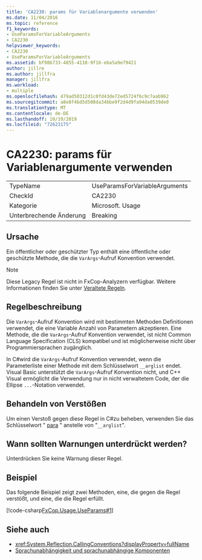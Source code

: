 ```yaml
---
title: 'CA2230: params für Variablenargumente verwenden'
ms.date: 11/04/2016
ms.topic: reference
f1_keywords:
- UseParamsForVariableArguments
- CA2230
helpviewer_keywords:
- CA2230
- UseParamsForVariableArguments
ms.assetid: bf98b733-4855-4110-9f16-eba5a9e79421
author: jillre
ms.author: jillfra
manager: jillfra
ms.workload:
- multiple
ms.openlocfilehash: 479ad50312d1c0fd43de72ed5724f6c9c7aab962
ms.sourcegitcommit: a8e8f4bd5d508da34bbe9f2d4d9fa94da0539de0
ms.translationtype: MT
ms.contentlocale: de-DE
ms.lasthandoff: 10/19/2019
ms.locfileid: "72623175"
---
```

# <a name="ca2230-use-params-for-variable-arguments"></a>CA2230: params für Variablenargumente verwenden

|||
|-|-|
|TypeName|UseParamsForVariableArguments|
|CheckId|CA2230|
|Kategorie|Microsoft. Usage|
|Unterbrechende Änderung|Breaking|

## <a name="cause"></a>Ursache
Ein öffentlicher oder geschützter Typ enthält eine öffentliche oder geschützte Methode, die die `VarArgs`-Aufruf Konvention verwendet.

> [!NOTE]
> Diese Legacy Regel ist nicht in FxCop-Analyzern verfügbar. Weitere Informationen finden Sie unter [Veraltete Regeln](fxcop-rule-port-status.md#deprecated-rules).

## <a name="rule-description"></a>Regelbeschreibung
Die `VarArgs`-Aufruf Konvention wird mit bestimmten Methoden Definitionen verwendet, die eine Variable Anzahl von Parametern akzeptieren. Eine Methode, die die `VarArgs`-Aufruf Konvention verwendet, ist nicht Common Language Specification (CLS) kompatibel und ist möglicherweise nicht über Programmiersprachen zugänglich.

In C#wird die `VarArgs`-Aufruf Konvention verwendet, wenn die Parameterliste einer Methode mit dem Schlüsselwort `__arglist` endet. Visual Basic unterstützt die `VarArgs`-Aufruf Konvention nicht, und C++ Visual ermöglicht die Verwendung nur in nicht verwaltetem Code, der die Ellipse `...`-Notation verwendet.

## <a name="how-to-fix-violations"></a>Behandeln von Verstößen
Um einen Verstoß gegen diese Regel in C#zu beheben, verwenden Sie das Schlüsselwort " [para](/dotnet/csharp/language-reference/keywords/params) " anstelle von "`__arglist`".

## <a name="when-to-suppress-warnings"></a>Wann sollten Warnungen unterdrückt werden?
Unterdrücken Sie keine Warnung dieser Regel.

## <a name="example"></a>Beispiel
Das folgende Beispiel zeigt zwei Methoden, eine, die gegen die Regel verstößt, und eine, die die Regel erfüllt.

[!code-csharp[FxCop.Usage.UseParams#1](../code-quality/codesnippet/CSharp/ca2230-use-params-for-variable-arguments_1.cs)]

## <a name="see-also"></a>Siehe auch

- <xref:System.Reflection.CallingConventions?displayProperty=fullName>
- [Sprachunabhängigkeit und sprachunabhängige Komponenten](/dotnet/standard/language-independence-and-language-independent-components)
